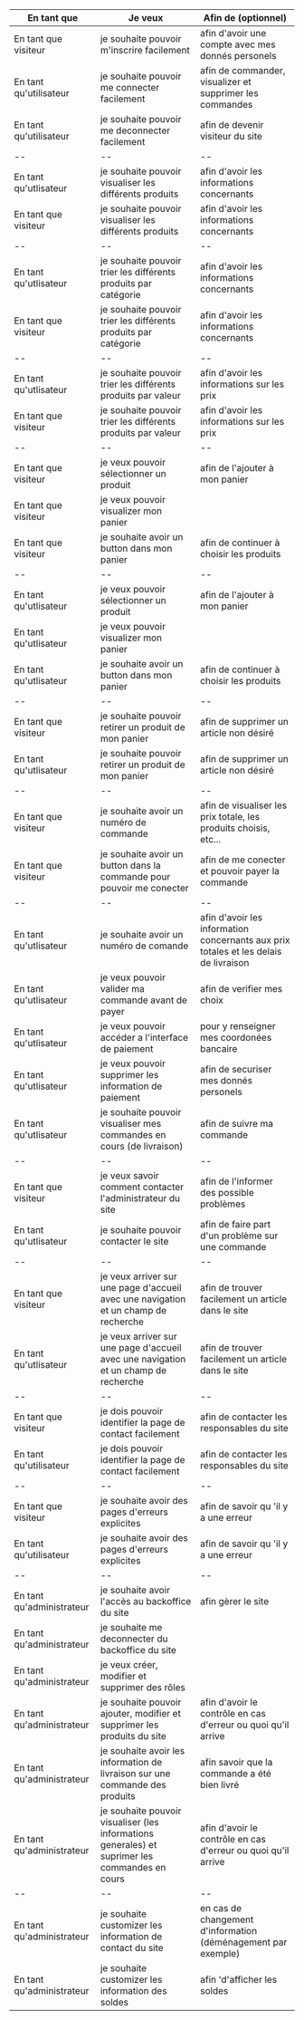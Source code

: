 | En tant que | Je veux | Afin de (optionnel) |
|--|--|--|
| En tant que visiteur   | je souhaite pouvoir m'inscrire facilement | afin d'avoir une compte avec mes donnés personels|
| En tant qu'utilisateur | je souhaite pouvoir me connecter facilement | afin de commander, visualizer et supprimer les commandes |
| En tant qu'utilisateur | je souhaite pouvoir me deconnecter facilement | afin de devenir visiteur du site |
|--|--|--|
| En tant qu'utlisateur | je souhaite pouvoir visualiser les différents produits | afin d'avoir les informations concernants |
| En tant que visiteur  | je  souhaite pouvoir visualiser les différents produits | afin d'avoir les informations concernants |
|--|--|--|
| En tant qu'utlisateur | je souhaite pouvoir trier les différents produits par catégorie  | afin d'avoir les informations concernants |
| En tant que visiteur  | je  souhaite pouvoir trier les différents produits par catégorie | afin d'avoir les informations concernants |
|--|--|--|
| En tant qu'utlisateur | je souhaite pouvoir trier les différents produits par valeur | afin d'avoir les informations sur les prix |
| En tant que visiteur  | je  souhaite pouvoir trier les différents produits par  valeur| afin d'avoir les informations sur les prix |
|--|--|--|
| En tant que visiteur  | je veux pouvoir sélectionner un produit | afin de l'ajouter à mon panier |
| En tant que visiteur  | je veux pouvoir visualizer mon panier | 
| En tant que visiteur  | je souhaite avoir un button dans mon panier| afin de continuer à choisir les produits  | 
|--|--|--|
| En tant qu'utlisateur | je veux pouvoir sélectionner un produit | afin de l'ajouter à mon panier |
| En tant qu'utlisateur | je veux pouvoir visualizer mon panier | 
| En tant qu'utlisateur | je souhaite avoir un button dans mon panier| afin de continuer à choisir les produits  | 
|--|--|--|
| En tant que visiteur  | je souhaite pouvoir retirer un produit de mon panier | afin de supprimer un article non désiré | 
| En tant qu'utlisateur | je souhaite pouvoir retirer un produit de mon panier | afin de supprimer un article non désiré | 
|--|--|--|
| En tant que visiteur   | je souhaite avoir un numéro de commande  | afin de visualiser les prix totale, les produits choisis, etc...  | 
| En tant que visiteur   | je souhaite avoir un button dans la commande pour pouvoir me conecter | afin de me conecter et pouvoir payer la commande | 
|--|--|--|
| En tant qu'utlisateur | je souhaite avoir un numéro de comande | afin d'avoir les information concernants aux prix totales et les delais de livraison |
| En tant qu'utlisateur | je veux pouvoir valider ma commande avant de payer | afin de verifier mes choix |
| En tant qu'utlisateur | je veux pouvoir accéder a l'interface de paiement | pour y renseigner mes coordonées bancaire | 
| En tant qu'utlisateur | je veux pouvoir supprimer les information de paiement | afin de securiser  mes donnés personels |
| En tant qu'utlisateur | je souhaite pouvoir visualiser mes commandes en cours  (de livraison)| afin de suivre ma commande |
|--|--|--|
| En tant que visiteur  | je veux savoir comment contacter l'administrateur du site | afin de l'informer des possible problèmes |
| En tant qu'utlisateur | je souhaite pouvoir contacter le site | afin de faire part d'un problème sur une commande | 
|--|--|--|
| En tant que visiteur  | je veux arriver sur une page d'accueil avec une navigation et un champ de recherche | afin de trouver facilement un article dans le site | 
| En tant qu'utlisateur | je veux arriver sur une page d'accueil avec une navigation et un champ de recherche | afin de trouver facilement un article dans le site |
|--|--|--|
| En tant que visiteur   | je dois pouvoir identifier la page de contact facilement | afin de contacter les responsables du site |
| En tant qu'utilisateur | je dois pouvoir identifier la page de contact facilement | afin de contacter les responsables du site |
|--|--|--|
| En tant que visiteur   | je souhaite avoir des pages d'erreurs explicites | afin de savoir qu 'il y a une erreur |
| En tant qu'utilisateur | je souhaite avoir des pages d'erreurs explicites | afin de savoir qu 'il y a une erreur |
|--|--|--|
| En tant qu'administrateur | je souhaite avoir l'accès au backoffice du site | afin gèrer le site |
| En tant qu'administrateur | je souhaite me deconnecter du backoffice du site | 
| En tant qu'administrateur | je veux créer, modifier et supprimer des rôles |  
| En tant qu'administrateur | je souhaite pouvoir ajouter, modifier et supprimer les produits du site | afin d'avoir le contrôle en cas d'erreur ou quoi qu'il arrive |
| En tant qu'administrateur | je souhaite avoir les information de livraison sur une commande des produits | afin savoir que la commande a été bien livré |
| En tant qu'administrateur | je souhaite pouvoir  visualiser (les informations generales) et suprimer les commandes en cours | afin d'avoir le contrôle en cas d'erreur ou quoi qu'il arrive |
|--|--|--|
| En tant qu'administrateur | je souhaite customizer les information de contact du site  | en cas de changement d'information (déménagement par exemple) |
| En tant qu'administrateur | je souhaite customizer les information des soldes | afin 'd'afficher les soldes | 

 
